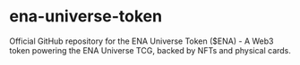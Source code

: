 # ena-universe-token
Official GitHub repository for the ENA Universe Token ($ENA) - A Web3 token powering the ENA Universe TCG, backed by NFTs and physical cards.
